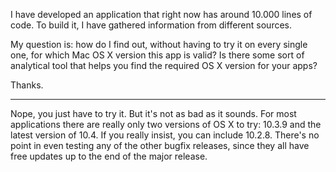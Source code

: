 I have developed an application that right now has around 10.000 lines of code. To build it, I have gathered information from different sources.

My question is: how do I find out, without having to try it on every single one, for which Mac OS X version this app is valid? Is there some sort of analytical tool that helps you find the required OS X version for your apps?

Thanks.

----

Nope, you just have to try it. But it's not as bad as it sounds. For most applications there are really only two versions of OS X to try: 10.3.9 and the latest version of 10.4. If you really insist, you can include 10.2.8. There's no point in even testing any of the other bugfix releases, since they all have free updates up to the end of the major release.